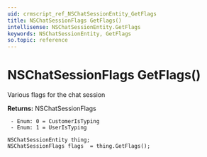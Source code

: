 ```yaml
---
uid: crmscript_ref_NSChatSessionEntity_GetFlags
title: NSChatSessionFlags GetFlags()
intellisense: NSChatSessionEntity.GetFlags
keywords: NSChatSessionEntity, GetFlags
so.topic: reference
---
```


# NSChatSessionFlags GetFlags()

Various flags for the chat session

**Returns:** NSChatSessionFlags

     - Enum: 0 = CustomerIsTyping 
     - Enum: 1 = UserIsTyping 

```crmscript
NSChatSessionEntity thing;
NSChatSessionFlags flags  = thing.GetFlags();
```

